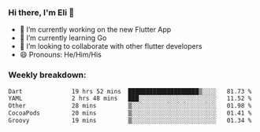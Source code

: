 ### Hi there, I'm Eli 👋
- 🔭 I’m currently working on the new Flutter App
- 🌱 I’m currently learning Go
- 🦄 I’m looking to collaborate with other flutter developers
- 😄 Pronouns: He/Him/His

### Weekly breakdown:
<!--START_SECTION:waka-->

```txt
Dart              19 hrs 52 mins  ████████████████████▒░░░░   81.73 %
YAML              2 hrs 48 mins   ███░░░░░░░░░░░░░░░░░░░░░░   11.52 %
Other             28 mins         ▒░░░░░░░░░░░░░░░░░░░░░░░░   01.98 %
CocoaPods         20 mins         ▒░░░░░░░░░░░░░░░░░░░░░░░░   01.41 %
Groovy            19 mins         ▒░░░░░░░░░░░░░░░░░░░░░░░░   01.34 %
```

<!--END_SECTION:waka-->
